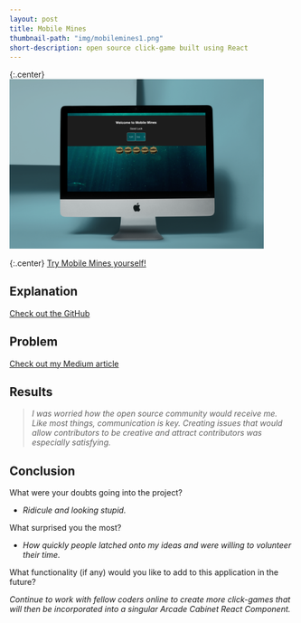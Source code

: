 ```yaml
---
layout: post
title: Mobile Mines
thumbnail-path: "img/mobilemines1.png"
short-description: open source click-game built using React
---
```


{:.center}
<img src="/img/mobilemines1.png" alt="Mobile Mines" style="width: 450px;"/>

{:.center}
[Try Mobile Mines yourself!](https://neidley-space-chat.herokuapp.com/)

## Explanation

[Check out the GitHub](https://github.com/Neidley/mobile-mines)

## Problem

[Check out my Medium article](https://medium.com/@neidz44/mobile-mines-open-source-click-game-built-on-react-d768783caa70)

## Results

> _I was worried how the open source community would receive me. Like most things,
> communication is key. Creating issues that would allow contributors to be creative
> and attract contributors was especially satisfying._

## Conclusion

What were your doubts going into the project?

* _Ridicule and looking stupid._

What surprised you the most?

* _How quickly people latched onto my ideas and were willing to volunteer their time._

What functionality (if any) would you like to add to this application in the future?

_Continue to work with fellow coders online to create more click-games that will
then be incorporated into a singular Arcade Cabinet React Component._
